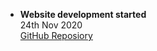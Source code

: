 <!-- News to be bullet points with HR -->
* **Website development started**   
24th Nov 2020    
[GitHub Reposiory](https://github.com/SCH-IITK/SCH-IITK.github.io)
